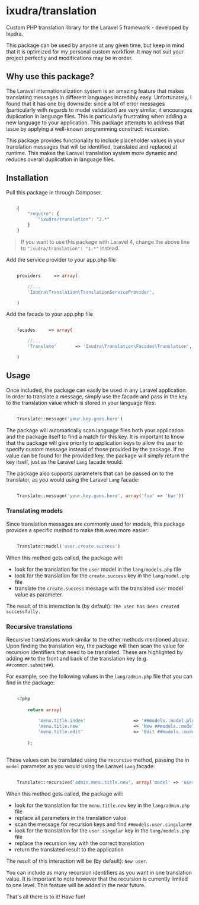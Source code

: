ixudra/translation
=====================

Custom PHP translation library for the Laravel 5 framework - developed by Ixudra.

This package can be used by anyone at any given time, but keep in mind that it is optimized for my personal custom workflow. It may not suit your project perfectly and modifications may be in order.




## Why use this package?

The Laravel internationalization system is an amazing feature that makes translating messages in different languages incredibly easy. Unfortunately, I found that it has one big downside: since a lot of error messages (particularly with regards to model validation) are very similar, it encourages duplication in language files. This is particularly frustrating when adding a new language to your application. This package attempts to address that issue by applying a well-known programming construct: recursion.

This package provides functionality to include placeholder values in your translation messages that will be identified, translated and replaced at runtime. This makes the Laravel translation system more dynamic and reduces overall duplication in language files.




## Installation

Pull this package in through Composer.

```js

    {
        "require": {
            "ixudra/translation": "2.*"
        }
    }

```

> If you want to use this package with Laravel 4, change the above line to `"ixudra/translation": "1.*"` instead.

Add the service provider to your app.php file

```php

    providers     => array(

        //...
        'Ixudra\Translation\TranslationServiceProvider',

    )

```

Add the facade to your app.php file

```php

    facades     => array(

        //...
        'Translate'       => 'Ixudra\Translation\Facades\Translation',

    )

```




## Usage

Once included, the package can easily be used in any Laravel application. In order to translate a message, simply use the facade and pass in the key to the translation value which is stored in your language files:

```php

    Translate::message('your.key.goes.here')

```

The package will automatically scan language files both your application and the package itself to find a match for this key. It is important to know that the package will give priority to application keys to allow the user to specify custom message instead of those provided by the package. If no value can be found for the provided key, the package will simply return the key itself, just as the Laravel `Lang` facade would.

The package also supports parameters that can be passed on to the translator, as you would using the Laravel `Lang` facade:

```php

    Translate::message('your.key.goes.here', array('foo' => 'bar'))

```



### Translating models

Since translation messages are commonly used for models, this package provides a specific method to make this even more easier:

```php

    Translate::model('user.create.success')

```

When this method gets called, the package will:

- look for the translation for the `user` model in the `lang/models.php` file
- look for the translation for the `create.success` key in the `lang/model.php` file
- translate the `create.success` message with the translated `user` model value as parameter.

The result of this interaction is (by default): `The user has been created successfully.`



### Recursive translations

Recursive translations work similar to the other methods mentioned above. Upon finding the translation key, the package will then scan the value for recursion identifiers that need to be translated. These are highlighted by adding `##` to the front and back of the translation key (e.g. `##common.submit##`).

For example, see the following values in the `lang/admin.php` file that you can find in the package:

```php

    <?php
    
        return array(
    
            'menu.title.index'                  => '##models.:model.plural##',
            'menu.title.new'                    => 'New ##models.:model.singular##',
            'menu.title.edit'                   => 'Edit ##models.:model.singular##',
    
        );
     
```

These values can be translated using the `recursive` method, passing the in `model` parameter as you would using the Laravel `Lang` facade:

```php

    Translate::recursive('admin.menu.title.new', array('model' => 'user'))

```

When this method gets called, the package will:

- look for the translation for the `menu.title.new` key in the `lang/admin.php` file
- replace all parameters in the translation value
- scan the message for recursion keys and find `##models.user.singular##`
- look for the translation for the `user.singular` key in the `lang/models.php` file
- replace the recursion key with the correct translation
- return the translated result to the application

The result of this interaction will be (by default): `New user`.

You can include as many recursion identifiers as you want in one translation value. It is important to note however that the recursion is currently limited to one level. This feature will be added in the near future.

That's all there is to it! Have fun!
